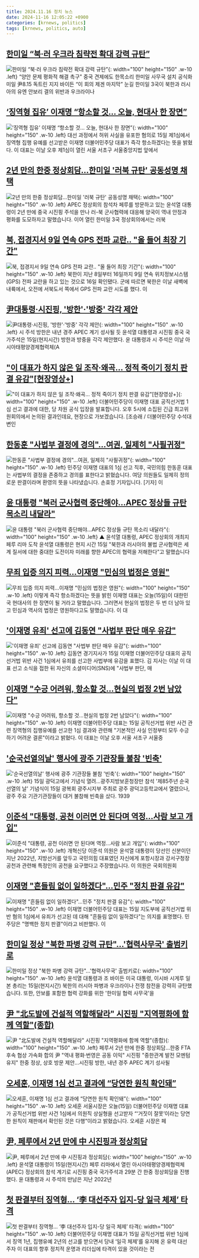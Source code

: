 ```yaml
---
title: 2024.11.16 정치 뉴스
date: 2024-11-16 12:05:22 +0900
categories: [krnews, politics]
tags: [krnews, politics, auto]
---
```

## [한미일 “북·러 우크라 침략전 확대 강력 규탄”](https://n.news.naver.com/mnews/article/009/0005397566)

![한미일 “북·러 우크라 침략전 확대 강력 규탄”](https://mimgnews.pstatic.net/image/origin/009/2024/11/16/5397566.jpg?type=nf220_150){: width="100" height="150" .w-10 .left}
“양안 문제 평화적 해결 촉구” 중국 견제에도 한목소리 한미일 사무국 설치 공식화 미일 尹8.15 독트린 지지 바이든 “이 회의 제겐 마지막” 눈길 한미일 3국이 북한과 러시아의 유엔 안보리 결의 위반과 우크라이나

## [‘징역형 집유’ 이재명 “항소할 것… 오늘, 현대사 한 장면”](https://n.news.naver.com/mnews/article/005/0001739032)

![‘징역형 집유’ 이재명 “항소할 것… 오늘, 현대사 한 장면”](https://mimgnews.pstatic.net/image/origin/005/2024/11/15/1739032.jpg?type=nf220_150){: width="100" height="150" .w-10 .left}
대선 과정에서 허위 사실을 유포한 혐의로 15일 제1심에서 징역형 집행 유예를 선고받은 이재명 더불어민주당 대표가 즉각 항소하겠다는 뜻을 밝혔다. 이 대표는 이날 오후 제1심이 열린 서울 서초구 서울중앙지법 앞에서

## [2년 만의 한중 정상회담...한미일 '러북 규탄' 공동성명 채택](https://n.news.naver.com/mnews/article/052/0002114608)

![2년 만의 한중 정상회담...한미일 '러북 규탄' 공동성명 채택](https://mimgnews.pstatic.net/image/origin/052/2024/11/16/2114608.jpg?type=nf220_150){: width="100" height="150" .w-10 .left}
APEC 정상회의 참석차 페루를 방문하고 있는 윤석열 대통령이 2년 만에 중국 시진핑 주석을 만나 러-북 군사협력에 대응해 양국이 역내 안정과 평화를 도모하자고 말했습니다. 이어 열린 한미일 3국 정상회의에서는 러북

## [북, 접경지서 9일 연속 GPS 전파 교란.. "올 들어 최장 기간"](https://n.news.naver.com/mnews/article/008/0005115314)

![북, 접경지서 9일 연속 GPS 전파 교란.. "올 들어 최장 기간"](https://mimgnews.pstatic.net/image/origin/008/2024/11/16/5115314.jpg?type=nf220_150){: width="100" height="150" .w-10 .left}
북한이 지난 8일부터 16일까지 9일 연속 위치정보시스템(GPS) 전파 교란을 하고 있는 것으로 16일 확인됐다. 군에 따르면 북한은 이날 새벽에 내륙에서, 오전에 서북도서 쪽에서 GPS 전파 교란 시도를 했다. 이

## [尹대통령·시진핑, '방한'·'방중' 각각 제안](https://n.news.naver.com/mnews/article/001/0015050014)

![尹대통령·시진핑, '방한'·'방중' 각각 제안](https://mimgnews.pstatic.net/image/origin/001/2024/11/16/15050014.jpg?type=nf220_150){: width="100" height="150" .w-10 .left}
시 주석 방한은 내년 경주 APEC 계기 성사될 듯 윤석열 대통령과 시진핑 중국 국가주석은 15일(현지시간) 방한과 방중을 각각 제안했다. 윤 대통령과 시 주석은 이날 아시아태평양경제협력체(A

## ["이 대표가 하지 않은 일 조작·왜곡... 정적 죽이기 정치 판결 유감"[현장영상+]](https://n.news.naver.com/mnews/article/052/0002114391)

!["이 대표가 하지 않은 일 조작·왜곡... 정적 죽이기 정치 판결 유감"[현장영상+]](https://mimgnews.pstatic.net/image/origin/052/2024/11/15/2114391.jpg?type=nf220_150){: width="100" height="150" .w-10 .left}
더불어민주당이 이재명 대표 공직선거법 1심 선고 결과에 대한, 당 차원 공식 입장을 발표합니다. 오후 5시에 소집된 긴급 최고위원회의에서 논의된 결과인데요, 현장으로 가보겠습니다. [조승래 / 더불어민주당 수석대변인

## [한동훈 "사법부 결정에 경의"...여권, 일제히 "사필귀정"](https://n.news.naver.com/mnews/article/052/0002114440)

![한동훈 "사법부 결정에 경의"...여권, 일제히 "사필귀정"](https://mimgnews.pstatic.net/image/origin/052/2024/11/15/2114440.jpg?type=nf220_150){: width="100" height="150" .w-10 .left}
민주당 이재명 대표의 1심 선고 직후, 국민의힘 한동훈 대표는 사법부의 결정을 존중하고 경의를 표한다고 밝혔습니다. 여당 의원들도 일제히 정의로운 판결이라며 환영의 뜻을 나타냈습니다. 손효정 기자입니다. [기자] 이

## [윤 대통령 "북러 군사협력 중단해야…APEC 정상들 규탄 목소리 내달라"](https://n.news.naver.com/mnews/article/055/0001206721)

![윤 대통령 "북러 군사협력 중단해야…APEC 정상들 규탄 목소리 내달라"](https://mimgnews.pstatic.net/image/origin/055/2024/11/16/1206721.jpg?type=nf220_150){: width="100" height="150" .w-10 .left}
▲ 윤석열 대통령, APEC 정상회의 개최지 페루 리마 도착 윤석열 대통령은 현지 시간 15일 "북한과 러시아의 불법 군사협력은 세계 질서에 대한 중대한 도전이자 미래를 향한 APEC의 협력을 저해한다"고 말했습니다

## [무죄 입증 의지 피력…이재명 "민심의 법정은 영원"](https://n.news.naver.com/mnews/article/055/0001206663)

![무죄 입증 의지 피력…이재명 "민심의 법정은 영원"](https://mimgnews.pstatic.net/image/origin/055/2024/11/15/1206663.jpg?type=nf220_150){: width="100" height="150" .w-10 .left}
이렇게 즉각 항소하겠다는 뜻을 밝힌 이재명 대표는 오늘(15일)이 대한민국 현대사의 한 장면이 될 거라고 말했습니다. 그러면서 현실의 법정은 두 번 더 남아 있고 민심과 역사의 법정은 영원하다고도 말했습니다. 이 대

## ['이재명 유죄' 선고에 김동연 "사법부 판단 매우 유감"](https://n.news.naver.com/mnews/article/421/0007910431)

!['이재명 유죄' 선고에 김동연 "사법부 판단 매우 유감"](https://mimgnews.pstatic.net/image/origin/421/2024/11/15/7910431.jpg?type=nf220_150){: width="100" height="150" .w-10 .left}
김동연 경기지사가 15일 이재명 더불어민주당 대표의 공직선거법 위반 사건 1심에서 유죄를 선고한 사법부에 유감을 표했다. 김 지사는 이날 이 대표 선고 소식을 접한 뒤 자신의 소셜미디어(SNS)에 "사법부 판단, 매

## [이재명 "수긍 어려워, 항소할 것…현실의 법정 2번 남았다"](https://n.news.naver.com/mnews/article/025/0003400851)

![이재명 "수긍 어려워, 항소할 것…현실의 법정 2번 남았다"](https://mimgnews.pstatic.net/image/origin/025/2024/11/15/3400851.jpg?type=nf220_150){: width="100" height="150" .w-10 .left}
이재명 더불어민주당 대표는 15일 공직선거법 위반 사건 관련 징역형의 집행유예를 선고한 1심 결과와 관련해 "기본적인 사실 인정부터 모두 수긍하기 어려운 결론"이라고 밝혔다. 이 대표는 이날 오후 서울 서초구 서울중

## ['순국선열의날' 행사에 광주 기관장들 불참 '빈축'](https://n.news.naver.com/mnews/article/002/0002359615)

!['순국선열의날' 행사에 광주 기관장들 불참 '빈축'](https://mimgnews.pstatic.net/image/origin/002/2024/11/15/2359615.jpg?type=nf220_150){: width="100" height="150" .w-10 .left}
15일 광덕고에서 기념식 열려…광주지방보훈청장만 참석 '제85주년 순국선열의 날' 기념식이 15일 광복회 광주시지부 주최로 광주 광덕고등학교에서 열렸으나, 광주 주요 기관기관장들이 대거 불참해 빈축을 샀다. 1939

## [이준석 "대통령, 공천 이러면 안 된다며 역정...사람 보고 개입"](https://n.news.naver.com/mnews/article/052/0002114495)

![이준석 "대통령, 공천 이러면 안 된다며 역정...사람 보고 개입"](https://mimgnews.pstatic.net/image/origin/052/2024/11/15/2114495.jpg?type=nf220_150){: width="100" height="150" .w-10 .left}
개혁신당 이준석 의원은 윤석열 대통령이 당선인 신분이던 지난 2022년, 지방선거를 앞두고 국민의힘 대표였던 자신에게 포항시장과 강서구청장 공천과 관련해 특정인의 공천을 요구했다고 주장했습니다. 이 의원은 국회의원회

## [이재명 "흔들림 없이 일하겠다"…민주 "정치 판결 유감"](https://n.news.naver.com/mnews/article/421/0007910672)

![이재명 "흔들림 없이 일하겠다"…민주 "정치 판결 유감"](https://mimgnews.pstatic.net/image/origin/421/2024/11/15/7910672.jpg?type=nf220_150){: width="100" height="150" .w-10 .left}
이재명 더불어민주당 대표는 15일 지도부에 공직선거법 위반 혐의 1심에서 유죄가 선고된 데 대해 "흔들림 없이 일하겠다"는 의지를 표명했다. 민주당은 "명백한 정치 판결"이라고 비판했다. 이

## [한미일 정상 "북한 파병 강력 규탄"…'협력사무국' 출범키로](https://n.news.naver.com/mnews/article/374/0000411024)

![한미일 정상 "북한 파병 강력 규탄"…'협력사무국' 출범키로](https://mimgnews.pstatic.net/image/origin/374/2024/11/16/411024.jpg?type=nf220_150){: width="100" height="150" .w-10 .left}
윤석열 대통령과 조 바이든 미국 대통령, 이시바 시게루 일본 총리는 15일(현지시간) 북한의 러시아 파병과 우크라이나 전쟁 참전을 강력히 규탄했습니다. 또한, 안보를 포함한 협력 강화를 위한 '한미일 협력 사무국'을

## [尹 "北도발에 건설적 역할해달라" 시진핑 "지역평화에 함께 역할"(종합)](https://n.news.naver.com/mnews/article/001/0015050079)

![尹 "北도발에 건설적 역할해달라" 시진핑 "지역평화에 함께 역할"(종합)](https://mimgnews.pstatic.net/image/origin/001/2024/11/16/15050079.jpg?type=nf220_150){: width="100" height="150" .w-10 .left}
페루서 2년 만에 한중 정상회담…한중 FTA 후속 협상 가속화 합의 尹 "역내 평화·번영은 공동 이익" 시진핑 "중한관계 발전 모멘텀 유지" 한중 정상, 상호 방문 제안…시진핑 방한, 내년 경주 APEC 계기 성사될

## [오세훈, 이재명 1심 선고 결과에 “당연한 원칙 확인돼”](https://n.news.naver.com/mnews/article/056/0011838925)

![오세훈, 이재명 1심 선고 결과에 “당연한 원칙 확인돼”](https://mimgnews.pstatic.net/image/origin/056/2024/11/15/11838925.jpg?type=nf220_150){: width="100" height="150" .w-10 .left}
오세훈 서울시장은 오늘(15일) 더불어민주당 이재명 대표가 공직선거법 위반 사건 1심에서 의원직 상실형을 선고받자 “‘거짓이 잘못’이라는 당연한 원칙이 재판에서 확인된 것은 다행”이라고 밝혔습니다. 오세훈 시장은 페

## [尹, 페루에서 2년 만에 中 시진핑과 정상회담](https://n.news.naver.com/mnews/article/011/0004415865)

![尹, 페루에서 2년 만에 中 시진핑과 정상회담](https://mimgnews.pstatic.net/image/origin/011/2024/11/16/4415865.jpg?type=nf220_150){: width="100" height="150" .w-10 .left}
윤석열 대통령이 15일(현지시간) 페루 리마에서 열린 아시아태평양경제협력체(APEC) 정상회의 참석 계기로 시진핑 중국 국가주석과 29분 간 한중 정상회담을 진행했다. 윤 대통령과 시 주석의 만남은 지난 2022년

## [첫 판결부터 징역형… ‘李 대선주자 입지-당 일극 체제’ 타격](https://n.news.naver.com/mnews/article/020/0003598476)

![첫 판결부터 징역형… ‘李 대선주자 입지-당 일극 체제’ 타격](https://mimgnews.pstatic.net/image/origin/020/2024/11/16/3598476.jpg?type=nf220_150){: width="100" height="150" .w-10 .left}
더불어민주당 이재명 대표가 15일 공직선거법 위반 1심에서 징역 1년, 집행유예 2년의 선고를 받으면서 당내 ‘일극 체제’를 유지해 온 유력 대선 주자 이 대표의 향후 정치적 운명과 리더십에 타격이 있을 것이라는 전

